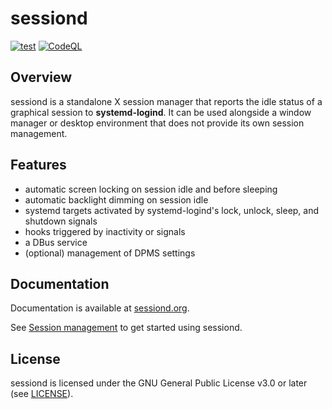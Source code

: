 # sessiond

[![test][test-badge]][test]
[![CodeQL][codeql-badge]][codeql]

[test-badge]: https://github.com/jcrd/sessiond/actions/workflows/test.yml/badge.svg
[test]: https://github.com/jcrd/sessiond/actions/workflows/test.yml
[codeql-badge]: https://github.com/jcrd/sessiond/actions/workflows/codeql-analysis.yml/badge.svg
[codeql]: https://github.com/jcrd/sessiond/actions/workflows/codeql-analysis.yml

## Overview

sessiond is a standalone X session manager that reports the idle status of a
graphical session to **systemd-logind**. It can be used alongside a window
manager or desktop environment that does not provide its own session management.

## Features

* automatic screen locking on session idle and before sleeping
* automatic backlight dimming on session idle
* systemd targets activated by systemd-logind's lock, unlock, sleep,
  and shutdown signals
* hooks triggered by inactivity or signals
* a DBus service
* (optional) management of DPMS settings

## Documentation

Documentation is available at [sessiond.org](https://sessiond.org/).

See [Session management](https://sessiond.org/session-management/) to get
started using sessiond.

## License

sessiond is licensed under the GNU General Public License v3.0 or later
(see [LICENSE](LICENSE)).
